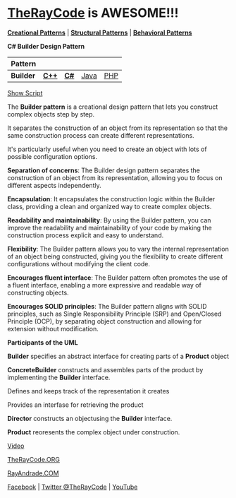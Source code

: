# [TheRayCode](../../../README.md) is AWESOME!!!

**[Creational Patterns](../README.md)** | **[Structural Patterns](../../Structural/README.md)** | **[Behavioral Patterns](../../Behavioral/README.md)**

**C# Builder Design Pattern**

|Pattern|   |   |   |   |
|---|---|---|---|---|
| **Builder**| [**C++**](../../../CPP/Creational/Builder/README.md) | [**C#**](../../../Csharp/Creational/Builder/README.md) | [Java](../../../Java/Creational/Builder/README.md) | [PHP](../../../PHP/Creational/Builder/README.md) |


[Show Script](./script/page01.md)

The **Builder pattern** is a creational design pattern that lets you construct complex objects step by step. 

It separates the construction of an object from its representation so that the same construction process can create different representations. 

It's particularly useful when you need to create an object with lots of possible configuration options.

**Separation of concerns**: The Builder design pattern separates the construction of an object from its representation, allowing you to focus on different aspects independently.

**Encapsulation**: It encapsulates the construction logic within the Builder class, providing a clean and organized way to create complex objects.

**Readability and maintainability**: By using the Builder pattern, you can improve the readability and maintainability of your code by making the construction process explicit and easy to understand.

**Flexibility**: The Builder pattern allows you to vary the internal representation of an object being constructed, giving you the flexibility to create different configurations without modifying the client code.

**Encourages fluent interface**: The Builder pattern often promotes the use of a fluent interface, enabling a more expressive and readable way of constructing objects.

**Encourages SOLID principles**: The Builder pattern aligns with SOLID principles, such as Single Responsibility Principle (SRP) and Open/Closed Principle (OCP), by separating object construction and allowing for extension without modification.

**Participants of the UML**

**Builder** specifies an abstract interface for creating parts of a **Product** object

**ConcreteBuilder** constructs and assembles parts of the product by implementing the **Builder** interface.

Defines and keeps track of the representation it creates

Provides an interfase for retrieving the product

**Director** constructs an objectusing the **Builder** interface.

**Product** reoresents the complex object under construction.

[Video](https://youtu.be/VU6tmm6SuFg)

[TheRayCode.ORG](https://www.TheRayCode.org)

[RayAndrade.COM](https://www.RayAndrade.com)

[Facebook](https://www.facebook.com/TheRayCode/) | [Twitter @TheRayCode](https://www.twitter.com/TheRayCode/) | [YouTube](https://www.youtube.com/TheRayCode/)
